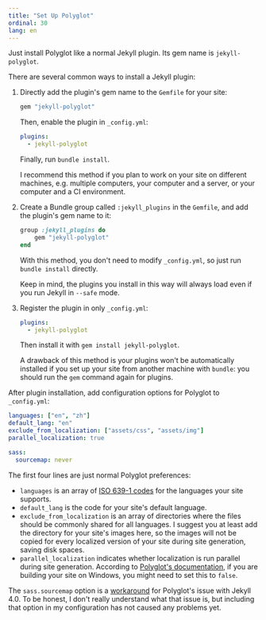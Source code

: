 ```yaml
---
title: "Set Up Polyglot"
ordinal: 30
lang: en
---
```


Just install Polyglot like a normal Jekyll plugin. Its gem name is
`jekyll-polyglot`.

There are several common ways to install a Jekyll plugin:

1. Directly add the plugin's gem name to the `Gemfile` for your site:

   ```ruby
   gem "jekyll-polyglot"
   ```

   Then, enable the plugin in `_config.yml`:

   ```yml
   plugins:
     - jekyll-polyglot
   ```

   Finally, run `bundle install`.

   I recommend this method if you plan to work on your site on different
   machines, e.g. multiple computers, your computer and a server, or your
   computer and a CI environment.

2. Create a Bundle group called `:jekyll_plugins` in the `Gemfile`, and add the
   plugin's gem name to it:

   ```ruby
   group :jekyll_plugins do
       gem "jekyll-polyglot"
   end
   ```

   With this method, you don't need to modify `_config.yml`, so just run
   `bundle install` directly.

   Keep in mind, the plugins you install in this way will always load even if
   you run Jekyll in `--safe` mode.

3. Register the plugin in only `_config.yml`:

   ```yml
   plugins:
     - jekyll-polyglot
   ```

   Then install it with `gem install jekyll-polyglot`.

   A drawback of this method is your plugins won't be automatically installed
   if you set up your site from another machine with `bundle`: you should run
   the `gem` command again for plugins.

After plugin installation, add configuration options for Polyglot to
`_config.yml`:

```yml
languages: ["en", "zh"]
default_lang: "en"
exclude_from_localization: ["assets/css", "assets/img"]
parallel_localization: true

sass:
  sourcemap: never
```

The first four lines are just normal Polyglot preferences:

- `languages` is an array of [ISO 639-1
  codes](https://en.wikipedia.org/wiki/List_of_ISO_639-1_codes) for the
  languages your site supports.
- `default_lang` is the code for your site's default language.
- `exclude_from_localization` is an array of directories where the files should
  be commonly shared for all languages. I suggest you at least add the
  directory for your site's images here, so the images will not be copied for
  every localized version of your site during site generation, saving disk
  spaces.
- `parallel_localization` indicates whether localization is run parallel during
  site generation. According to [Polyglot's
  documentation](https://github.com/untra/polyglot/blob/1.3.2/README.md#compatibility),
  if you are building your site on Windows, you might need to set this to
  `false`.

The `sass.sourcemap` option is a
[workaround](https://github.com/untra/polyglot/issues/107#issuecomment-598274075)
for Polyglot's issue with Jekyll 4.0. To be honest, I don't really understand
what that issue is, but including that option in my configuration has not
caused any problems yet.
